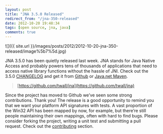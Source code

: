 ```yaml
---
layout: post
title: "JNA 3.5.0 Released"
redirect_from: "/jna-350-released"
date: 2012-10-20 19:48:34
tags: [open source, jna, java]
comments: true
---
```

![]({{ site.url }}/images/posts/2012/2012-10-20-jna-350-released/image%5b7%5d.jpg)

JNA 3.5.0 has been quietly released last week. JNA stands for Java Native Access and probably powers tens of thousands of applications that need to access native library functions without the hassle of JNI. Check out the 3.5.0 [CHANGELOG](https://github.com/twall/jna/blob/master/CHANGES.md) and get it from [Github](https://github.com/twall/jna) or [Java.net Maven](https://maven.java.net/index.html#nexus-search;quick~jna).

> [https://github.com/twall/jna](https://github.com/twall/jna)

Since the project has moved to Github we’ve seen some strong contributions. Thank you! The release is a good opportunity to remind you that we want your platform API signatures with tests. A vast proportion of the Win32 API has been mapped by now, for example, but there’re still people maintaining their own mappings, often with hard to find bugs. Please consider forking the project, writing a unit test and submitting a pull request. Check out the [contributing](https://github.com/twall/jna/blob/master/www/Contributing.md) section.
